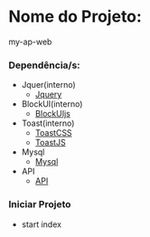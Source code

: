 # Nome do Projeto: 
my-ap-web

### Dependência/s:
- Jquer(interno)
  - [Jquery](https://jquery.com/)
- BlockUI(interno)
  - [BlockUIjs](https://github.com/malsup/blockui/blob/master/jquery.blockUI.js)
- Toast(interno)
  - [ToastCSS](https://github.com/kamranahmedse/jquery-toast-plugin/blob/master/src/jquery.toast.css)
  - [ToastJS](https://github.com/kamranahmedse/jquery-toast-plugin/blob/master/src/jquery.toast.js)
- Mysql
  - [Mysql]()
- API
  - [API](https://github.com/Bruno0751/my-api)

### Iniciar Projeto
 - start index

 